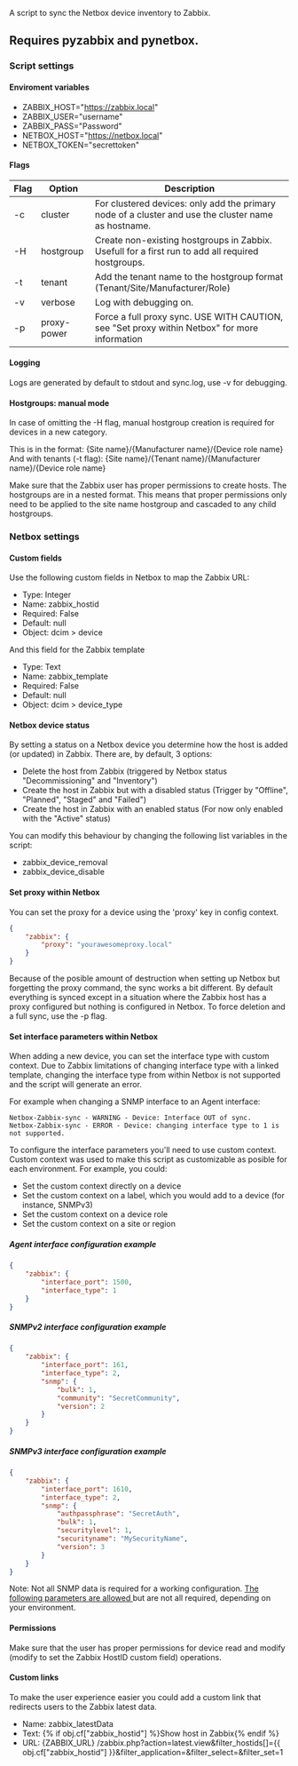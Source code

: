 A script to sync the Netbox device inventory to Zabbix.

## Requires pyzabbix and pynetbox.

### Script settings
#### Enviroment variables

* ZABBIX_HOST="https://zabbix.local"
* ZABBIX_USER="username"
* ZABBIX_PASS="Password"
* NETBOX_HOST="https://netbox.local"
* NETBOX_TOKEN="secrettoken"

#### Flags
|  Flag | Option  |  Description |
| ------------ | ------------ | ------------ |
|  -c | cluster | For clustered devices: only add the primary node of a cluster and use the cluster name as hostname. |
|  -H | hostgroup | Create non-existing hostgroups in Zabbix. Usefull for a first run to add all required hostgroups. |
|  -t | tenant | Add the tenant name to the hostgroup format (Tenant/Site/Manufacturer/Role) |
|  -v | verbose | Log with debugging on. |
|  -p | proxy-power | Force a full proxy sync. USE WITH CAUTION, see "Set proxy within Netbox" for more information |

#### Logging
Logs are generated by default to stdout and sync.log, use -v for debugging.

#### Hostgroups: manual mode

In case of omitting the -H flag, manual hostgroup creation is required for devices in a new category.

This is in the format:
{Site name}/{Manufacturer name}/{Device role name}
And with tenants (-t flag):
{Site name}/{Tenant name}/{Manufacturer name}/{Device role name}

Make sure that the Zabbix user has proper permissions to create hosts.
The hostgroups are in a nested format. This means that proper permissions only need to be applied to the site name hostgroup and cascaded to any child hostgroups.

### Netbox settings
#### Custom fields
Use the following custom fields in Netbox to map the Zabbix URL:
* Type: Integer
* Name: zabbix_hostid
* Required: False
* Default: null
* Object: dcim > device

And this field for the Zabbix template

* Type: Text
* Name: zabbix_template
* Required: False
* Default: null
* Object: dcim > device_type

#### Netbox device status
By setting a status on a Netbox device you determine how the host is added (or updated) in Zabbix. There are, by default, 3 options:
* Delete the host from Zabbix (triggered by Netbox status "Decommissioning" and "Inventory")
* Create the host in Zabbix but with a disabled status (Trigger by "Offline", "Planned", "Staged" and "Failed")
* Create the host in Zabbix with an enabled status (For now only enabled with the "Active" status)

You can modify this behaviour by changing the following list variables in the script:
 - zabbix_device_removal
 - zabbix_device_disable

#### Set proxy within Netbox
You can set the proxy for a device using the 'proxy' key in config context.
```json
{
    "zabbix": {
        "proxy": "yourawesomeproxy.local"
    }
}
```
Because of the posible amount of destruction when setting up Netbox but forgetting the proxy command, the sync works a bit different. By default everything is synced except in a situation where the Zabbix host has a proxy configured but nothing is configured in Netbox. To force deletion and a full sync, use the -p flag.

#### Set interface parameters within Netbox
When adding a new device, you can set the interface type with custom context.
Due to Zabbix limitations of changing interface type with a linked template, changing the interface type from within Netbox is not supported and the script will generate an error.

For example when changing a SNMP interface to an Agent interface:
```
Netbox-Zabbix-sync - WARNING - Device: Interface OUT of sync.
Netbox-Zabbix-sync - ERROR - Device: changing interface type to 1 is not supported.
```

To configure the interface parameters you'll need to use custom context. Custom context was used to make this script as customizable as posible for each environment. For example, you could:
 * Set the custom context directly on a device
 * Set the custom context on a label, which you would add to a device (for instance, SNMPv3)
 * Set the custom context on a device role
 * Set the custom context on a site or region

##### Agent interface configuration example
```json
{
    "zabbix": {
        "interface_port": 1500,
        "interface_type": 1
    }
}
```
##### SNMPv2 interface configuration example
```json
{
    "zabbix": {
        "interface_port": 161,
        "interface_type": 2,
        "snmp": {
            "bulk": 1,
            "community": "SecretCommunity",
            "version": 2
        }
    }
}
```
##### SNMPv3 interface configuration example
```json
{
    "zabbix": {
        "interface_port": 1610,
        "interface_type": 2,
        "snmp": {
            "authpassphrase": "SecretAuth",
            "bulk": 1,
            "securitylevel": 1,
            "securityname": "MySecurityName",
            "version": 3
        }
    }
}
```
Note: Not all SNMP data is required for a working configuration. [The following parameters are allowed ](https://www.zabbix.com/documentation/current/manual/api/reference/hostinterface/object#details_tag "The following parameters are allowed ")but are not all required, depending on your environment.

#### Permissions
Make sure that the user has proper permissions for device read and modify (modify to set the Zabbix HostID custom field) operations.

#### Custom links
To make the user experience easier you could add a custom link that redirects users to the Zabbix latest data.

* Name: zabbix_latestData
* Text: {% if obj.cf["zabbix_hostid"] %}Show host in Zabbix{% endif %}
* URL: {ZABBIX_URL} /zabbix.php?action=latest.view&filter_hostids[]={{ obj.cf["zabbix_hostid"] }}&filter_application=&filter_select=&filter_set=1

